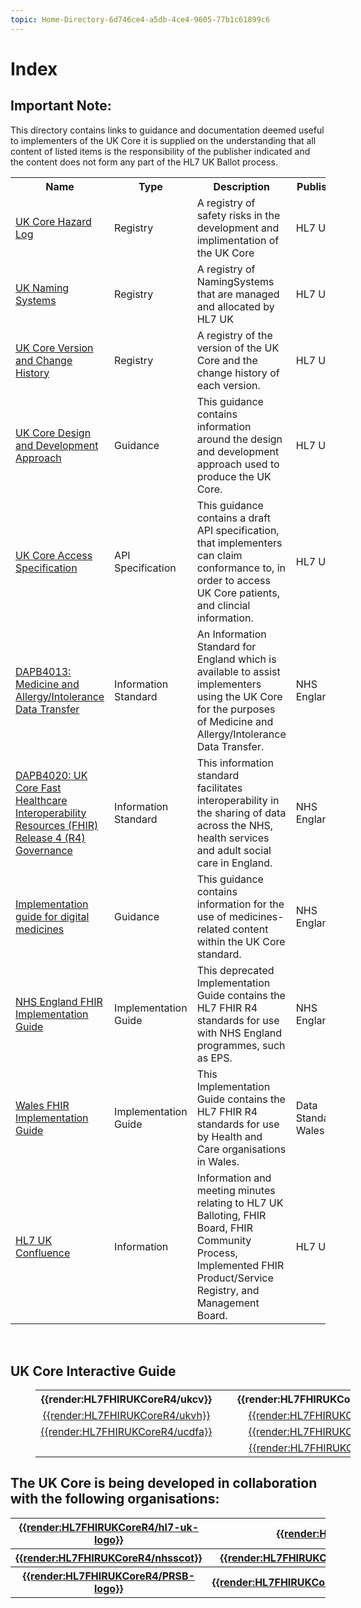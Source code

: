 ```yaml
---
topic: Home-Directory-6d746ce4-a5db-4ce4-9605-77b1c61899c6
---
```

#  Index

<div markdown="span" class="alert alert-warning" role="alert"><i class="fa fa-information"></i>
<h2>Important Note:</h2>
This directory contains links to guidance and documentation deemed useful to implementers of the UK Core it is supplied on the understanding that all content of listed items is the responsibility of the publisher indicated and the content does not form any part of the HL7 UK Ballot process.  
</div>

<table id="assets">
<tr>
<th width="30%">Name</th>	
<th width="10%">Type</th>	
<th Width="40%">Description</th>
<th width="20%">Publisher</th>	
</tr>

<tr>
<td>
<a href="https://simplifier.net/guide/UK-Core-Hazard-Log/Home?version=current">UK Core Hazard Log</a></td>
<td>Registry</td>
<td>A registry of safety risks in the development and implimentation of the UK Core</td>
<td>HL7 UK
</tr>
<tr>
<td>
<a href="https://simplifier.net/guide/UKNamingSystems/Home?version=current">UK Naming Systems</a></td>
<td>Registry</td>
<td>A registry of NamingSystems that are managed and allocated by HL7 UK</td>
<td>HL7 UK
</tr>
<tr>
<td>
<a 
href="https://simplifier.net/guide/ukcoreversionhistory?version=current">UK Core Version and Change History </a></td>
<td>Registry</td>
<td>A registry of the version of the UK Core and the change history of each version.</td> 
<td>HL7 UK</td>
</tr>

<tr>
<td><a href="https://simplifier.net/guide/hl7fhirukcoredesignanddevelopmentapproach?version=current" target="_blank">UK Core Design and Development Approach</a></td>
<td>Guidance</td>
<td>This guidance contains information around the design and development approach used to produce the UK Core.</td>
<td>HL7 UK</td>
</tr>

<tr>
<td><a href="https://build.fhir.org/ig/HL7-UK/UK-Core-Access/index.html" target="_blank">UK Core Access Specification</a></td>
<td>API Specification</td>
<td>This guidance contains a draft API specification, that implementers can claim conformance to, in order to access UK Core patients, and clincial information.</td>
<td>HL7 UK</td>
</tr>

<tr>
<td><a href="https://digital.nhs.uk/data-and-information/information-standards/information-standards-and-data-collections-including-extractions/publications-and-notifications/standards-and-collections/dapb4013-medicine-and-allergy-intolerance-data-transfer" target="_blank">DAPB4013: Medicine and Allergy/Intolerance Data Transfer</a></td>
<td>Information Standard</td>
<td>An Information Standard for England which is available to assist implementers using the UK Core for the purposes of Medicine and Allergy/Intolerance Data Transfer.</td>
<td>NHS England</td>
</tr>

<tr>
<td><a href="https://digital.nhs.uk/data-and-information/information-standards/information-standards-and-data-collections-including-extractions/publications-and-notifications/standards-and-collections/dapb4020-uk-core-fhir-r4-governance" target="_blank">DAPB4020: UK Core Fast Healthcare Interoperability Resources (FHIR) Release 4 (R4) Governance</td>
<td>Information Standard</td>
<td>This information standard facilitates interoperability in the sharing of data across the NHS, health services and adult social care in England.</td>
<td>NHS England</td>
</tr>

<tr>
<td><a href="https://simplifier.net/guide/ukcoreimplementationguideformedicines/home?version=current" target="_blank">Implementation guide for digital medicines</a></td>
<td>Guidance</td>
<td>This guidance contains information for the use of medicines-related content within the UK Core standard.</td>
<td>NHS England</td>
</tr>

<tr>
<td><a 
href="https://simplifier.net/guide/nhsdigital?version=current">NHS England FHIR Implementation Guide</a></td>
<td>Implementation Guide</td>
<td>This deprecated Implementation Guide contains the HL7 FHIR R4 standards for use with NHS England programmes, such as EPS.</td> 
<td>NHS England</td>
</tr>

<tr>
<td><a 
href="https://simplifier.net/guide/fhir-standards-wales-implementation-guide?version=1.0.0">Wales FHIR Implementation Guide</a></td>
<td>Implementation Guide</td>
<td>This Implementation Guide contains the HL7 FHIR R4 standards for use by Health and Care organisations in Wales.</td> 
<td>Data Standards Wales</td>
</tr>

<tr>
<td><a href="https://confluence.hl7.org/display/HL7UK/HL7+UK+Home">HL7 UK Confluence</a></td>
<td>Information</td>
<td>Information and meeting minutes relating to HL7 UK Balloting, FHIR Board, FHIR Community Process, Implemented FHIR Product/Service Registry, and Management Board.</td>
<td>HL7 UK</td>
<tr>
</table>

<br/>

## UK Core Interactive Guide


<table style="margin-left: 8%; margin-right: 8%;">

<tr>
<th align="center"><a title="This section provides information about the different versions of the UK Core">{{render:HL7FHIRUKCoreR4/ukcv}}</a></th>
<th align="center">&nbsp;&nbsp;</th>
<th align="center"><a title="This section provides information about the approach and priciples used in the UK Core development">{{render:HL7FHIRUKCoreR4/htucid}}</a></th>
<th>&nbsp;&nbsp;</th>
<th align="center"><a title="This section provides information about the various UK Core processes">{{render:HL7FHIRUKCoreR4/ucp}}</a></th>
<th>&nbsp;&nbsp;</th>
<th align="center"><a title="This section provides information about other guides and standards associated with the UK Core">{{render:HL7FHIRUKCoreR4/osagawuc}}</a></th>
<th>&nbsp;&nbsp;</th>
<th align="center"><a title="This section provides information about other guides managed by HL7 UK">{{render:HL7FHIRUKCoreR4/ohig}}</a></th>
<th>&nbsp;&nbsp;</th>
<th align="center"><a title="This section provides information about engagement and groups associated with the UK Core">{{render:HL7FHIRUKCoreR4/bams}}</a></th>
</tr>

<tr>
<!-- row 1 -->
<td align="center"><a href="https://simplifier.net/guide/ukcoreversionhistory/home" title="Click for the version history of the UK Core">{{render:HL7FHIRUKCoreR4/ukvh}}</td>
<td align="center">&nbsp;&nbsp;</td>
<td align="center"><a href="https://simplifier.net/guide/HL7FHIRUKCoreDesignandDevelopmentApproach/Home/Asset-Design?version=current" title="Click to learn about the principles used in the UK Core development">{{render:HL7FHIRUKCoreR4/dp}}</td>
<td align="center">&nbsp;&nbsp;</td>
<td align="center"><a href="https://simplifier.net/guide/HL7FHIRUKCoreDesignandDevelopmentApproach/Home/AssuranceandEndorsement/Clinical-and-Technical-Assurance.guide.md?version=current" title="Click to find out what Clinical and Technical Assurance is">{{render:HL7FHIRUKCoreR4/cata}}</td>
<td align="center">&nbsp;&nbsp;</td>
<td align="center"><a href="https://digital.nhs.uk/data-and-information/information-standards/information-standards-and-data-collections-including-extractions/publications-and-notifications/standards-and-collections/dapb4013-medicine-and-allergy-intolerance-data-transfer" title="Click to find out about the NHS Digital Meds and Allergies standard">{{render:HL7FHIRUKCoreR4/maadr}}</td>
<td align="center">&nbsp;&nbsp;</td>
<td align="center"><a href="https://simplifier.net/guide/uknamingsystems/home" title="Click to find out about NamingSystems">{{render:HL7FHIRUKCoreR4/ns}}</td>
<td align="center">&nbsp;&nbsp;</td>
<td align="center"><a href="https://simplifier.net/guide/HL7FHIRUKCoreDesignandDevelopmentApproach/Home/AssuranceandEndorsement/HL7-UK-FHIR-Board.guide.md?version=current" title="Click to find out about the UK FHIR Board">{{render:HL7FHIRUKCoreR4/hufb}}</td>
</tr>

<!--row 2-->
<tr>
<td align="center"><a href="https://simplifier.net/guide/ukcoreimplementationguideassetsindevelopment/home" title="Click for the UK Core FHIR assets that are in the early stages of development">{{render:HL7FHIRUKCoreR4/ucdfa}}</td>
<td align="center">&nbsp;&nbsp;</td>
<td align="center"><a href="https://simplifier.net/guide/HL7FHIRUKCoreDesignandDevelopmentApproach/Home/Asset-Design/Profile-Design?version=current" title="Click to learn about the approach used to UK Core profile development">{{render:HL7FHIRUKCoreR4/pd}}</td>
<td align="center">&nbsp;&nbsp;</td>
<td align="center"><a href="https://simplifier.net/guide/HL7FHIRUKCoreDesignandDevelopmentApproach/Home/Management/Development-and-Release-Management?version=current" title="Click to learn about the UK Core change control process">{{render:HL7FHIRUKCoreR4/ccp}}</td>
<td align="center">&nbsp;&nbsp;</td>
<td align="center"><a href="https://simplifier.net/guide/ukcoreimplementationguideformedicines/home" title="Click to learn about Dose Syntax and how to implement medication">{{render:HL7FHIRUKCoreR4/igfdm}}</td>
<td align="center">&nbsp;&nbsp;</td>
<td align="center"><a href="https://simplifier.net/guide/hl7fhircareconnectprofilesstu3/home" title="Click to learn about CareConnect">{{render:HL7FHIRUKCoreR4/ccb}}</td>
<td align="center">&nbsp;&nbsp;</td>
<td align="center"><a href="https://simplifier.net/guide/HL7FHIRUKCoreDesignandDevelopmentApproach/Home/AssuranceandEndorsement/UK-FHIR-Delivery-Senior-Leadership-Team.guide.md?version=current" title="Click to learn what the UK FHIR Delivery SLT does">{{render:HL7FHIRUKCoreR4/utdslt}}</td>
</tr>

<!-- row 3-->
<tr>
<td align="center">&nbsp;&nbsp;</td>
<td align="center">&nbsp;&nbsp;</td>
<td align="center"><a href="https://simplifier.net/guide/HL7FHIRUKCoreDesignandDevelopmentApproach/Home/Management/Version-Management?version=current" title="click to see the versioning approach used in the UK Core">{{render:HL7FHIRUKCoreR4/va}}</td>
<td align="center">&nbsp;&nbsp;</td>
<td align="center"><a href="https://simplifier.net/guide/HL7FHIRUKCoreDesignandDevelopmentApproach/Home/Management/Development-and-Release-Management?version=current#OverviewofReleaseCycle" title="Click to learn about the UK Core release cycle">{{render:HL7FHIRUKCoreR4/rc}}</td>
<td align="center">&nbsp;&nbsp;</td>
<td align="center"></td>
<td align="center">&nbsp;&nbsp;</td>
<td align="center"></td>
<td align="center">&nbsp;&nbsp;</td>
<td align="center"><a href="https://simplifier.net/guide/HL7FHIRUKCoreDesignandDevelopmentApproach/Home/Engagement?version=current" title="Click to learn about engagement">{{render:HL7FHIRUKCoreR4/eng}}</td>
</tr>
</table>


## The UK Core is being developed in collaboration with the following organisations:

<table align="center">
  <tr>
  <th align="center"><a href="https://www.hl7.org.uk/">{{render:HL7FHIRUKCoreR4/hl7-uk-logo}}</a></th>
  <th align="center" colspan=2><a href="https://digital.nhs.uk/">{{render:HL7FHIRUKCoreR4/nhs-england-logo}}</a></th>
  <th align="center"><a href="https://dhcw.nhs.wales/">{{render:HL7FHIRUKCoreR4/DHCW-logo-RGB-Blue}}</a></th>
  <th align="center"><a href="https://www.interopen.org/">{{render:HL7FHIRUKCoreR4/INTEROpen-logo}}</a></th>
  </tr>
  <tr>
  <th align="center"><a href="https://www.scot.nhs.uk/">{{render:HL7FHIRUKCoreR4/nhsscot}}</a></th>
  <th align="center"><a href="http://www.hscboard.hscni.net">{{render:HL7FHIRUKCoreR4/hsc}}</a></th>
  <th align="center"><a href="https://www.digitalhealth.net/health-cio-network-advisory-panel/">{{render:HL7FHIRUKCoreR4/cio}}</a></th>
  <th align="center"><a href="https://www.digitalhealth.net/ccio-network-advisory-panel/">{{render:HL7FHIRUKCoreR4/ccio}}</a></th>
  <th align="center"><a href="https://www.nhs.wales/">{{render:HL7FHIRUKCoreR4/NHSwales}}</a></th>
  </tr>
  <tr>
  <th align="center"><a href="https://theprsb.org/">{{render:HL7FHIRUKCoreR4/PRSB-logo}}</a></th>
  <th align="center"><a href="https://www.techuk.org/health-and-social-care-programme.html">{{render:HL7FHIRUKCoreR4/techuk}}</a></th>
 <th align="center"><a href="https://caspa.care/">{{render:HL7FHIRUKCoreR4/caspa}}</a></th>
  <th align="center"><a href="https://facultyofclinicalinformatics.org.uk/">{{render:HL7FHIRUKCoreR4/foci}}</a></th>
   <th align="center"><a href="https://www.bcs.org/membership/member-communities/bcs-health-and-care/">{{render:HL7FHIRUKCoreR4/bcs}}</a></th>
  </tr>
</table>











